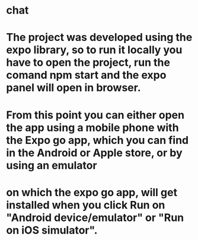 # chat
# The project was developed using the expo library, so to run it locally you have to open the project, run the comand npm start and the expo panel will open in browser.
# From this point you can either open the app using a mobile phone with the Expo go app, which you can find in the Android or Apple store, or by using an emulator
# on which the expo go app, will get installed when you click Run on "Android device/emulator" or "Run on iOS simulator".
